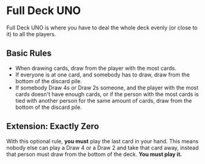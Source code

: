 # Full Deck UNO
Full Deck UNO is where you have to deal the whole deck evenly (or close to it) to all the players.

## Basic Rules
- When drawing cards, draw from the player with the most cards.
- If everyone is at one card, and somebody has to draw, draw from the bottom of the discard pile.
- If somebody Draw 4s or Draw 2s someone, and the player with the most cards doesn't have enough cards, or if the person with the most cards is tied with another person for the same amount of cards, draw from the bottom of the discard pile.

## Extension: Exactly Zero
With this optional rule, **you must** play the last card in your hand. This means nobody else can play a Draw 4 or a Draw 2 and take that card away, instead that person must draw from the bottom of the deck. **You must play it.**